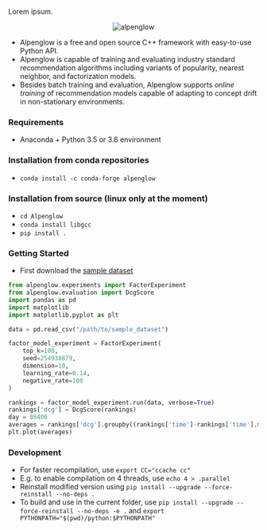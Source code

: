 Lorem ipsum.

<p align="center">
  <img src="./misc/alpenglow.png" alt="alpenglow"/>
</p>

- Alpenglow is a free and open source C++ framework with easy-to-use Python API.
- Alpenglow is capable of training and evaluating industry standard recommendation algorithms including variants of popularity, nearest neighbor, and factorization models.
- Besides batch training and evaluation, Alpenglow supports *online training* of recommendation models capable of adapting to concept drift in non-stationary environments.

### Requirements
- Anaconda + Python 3.5 or 3.6 environment

### Installation from conda repositories
- `conda install -c conda-forge alpenglow`

### Installation from source (linux only at the moment)
- `cd Alpenglow`
- `conda install libgcc`
- `pip install .`

### Getting Started

- First download the [sample dataset](http://info.ilab.sztaki.hu/~fbobee/alpenglow/alpenglow_sample_dataset)

```python
from alpenglow.experiments import FactorExperiment
from alpenglow.evaluation import DcgScore
import pandas as pd
import matplotlib
import matplotlib.pyplot as plt

data = pd.read_csv("/path/to/sample_dataset")

factor_model_experiment = FactorExperiment(
    top_k=100,
    seed=254938879,
    dimension=10,
    learning_rate=0.14,
    negative_rate=100
)

rankings = factor_model_experiment.run(data, verbose=True)
rankings['dcg'] = DcgScore(rankings)
day = 86400
averages = rankings['dcg'].groupby((rankings['time']-rankings['time'].min())//day).mean()
plt.plot(averages)
```

### Development
- For faster recompilation, use `export CC="ccache cc"`
- E.g. to enable compilation on 4 threads, use `echo 4 > .parallel`
- Reinstall modified version using `pip install --upgrade --force-reinstall --no-deps .`
- To build and use in the current folder, use `pip install --upgrade --force-reinstall --no-deps -e .` and `export PYTHONPATH="$(pwd)/python:$PYTHONPATH"`

